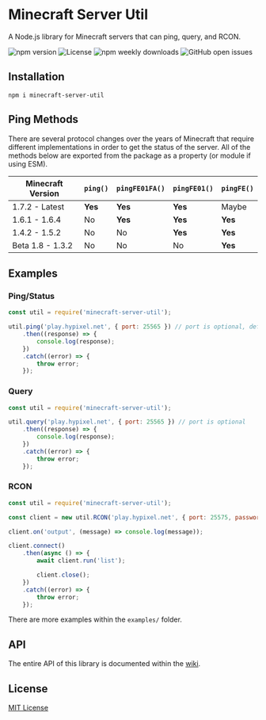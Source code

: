 # Minecraft Server Util
A Node.js library for Minecraft servers that can ping, query, and RCON.

![npm version](https://img.shields.io/npm/v/minecraft-server-util?label=version)
![License](https://img.shields.io/npm/l/minecraft-server-util)
![npm weekly downloads](https://img.shields.io/npm/dw/minecraft-server-util)
![GitHub open issues](https://img.shields.io/github/issues-raw/PassTheMayo/Minecraft-Ping)

## Installation
`npm i minecraft-server-util`

## Ping Methods

There are several protocol changes over the years of Minecraft that require different implementations in order to get the status of the server. All of the methods below are exported from the package as a property (or module if using ESM).

Minecraft Version | `ping()` | `pingFE01FA()` | `pingFE01()` | `pingFE()`
----------------- | -------- | -------------- | ------------ | ----------
1.7.2 - Latest    | **Yes**  | **Yes**        | **Yes**      | Maybe
1.6.1 - 1.6.4     | No       | **Yes**        | **Yes**      | **Yes**
1.4.2 - 1.5.2     | No       | No             | **Yes**      | **Yes**
Beta 1.8 - 1.3.2  | No       | No             | No           | **Yes**

## Examples

### Ping/Status
```js
const util = require('minecraft-server-util');

util.ping('play.hypixel.net', { port: 25565 }) // port is optional, defaults to 25565
    .then((response) => {
        console.log(response);
    })
    .catch((error) => {
        throw error;
    });
```

### Query
```js
const util = require('minecraft-server-util');

util.query('play.hypixel.net', { port: 25565 }) // port is optional
    .then((response) => {
        console.log(response);
    })
    .catch((error) => {
        throw error;
    });
```

### RCON
```js
const util = require('minecraft-server-util');

const client = new util.RCON('play.hypixel.net', { port: 25575, password: 'abc123' });

client.on('output', (message) => console.log(message));

client.connect()
    .then(async () => {
        await client.run('list');

        client.close();
    })
    .catch((error) => {
        throw error;
    });
```

There are more examples within the `examples/` folder.

## API
The entire API of this library is documented within the [wiki](https://github.com/PassTheMayo/Minecraft-Ping/wiki).

## License
[MIT License](https://github.com/PassTheMayo/Minecraft-Ping/blob/master/LICENSE)